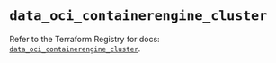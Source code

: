 # `data_oci_containerengine_cluster`

Refer to the Terraform Registry for docs: [`data_oci_containerengine_cluster`](https://registry.terraform.io/providers/oracle/oci/6.18.0/docs/data-sources/containerengine_cluster).
